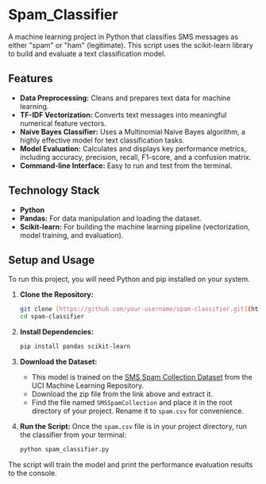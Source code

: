 # Spam_Classifier
A machine learning project in Python that classifies SMS messages as either "spam" or "ham" (legitimate). This script uses the scikit-learn library to build and evaluate a text classification model.

## Features

-   **Data Preprocessing:** Cleans and prepares text data for machine learning.
-   **TF-IDF Vectorization:** Converts text messages into meaningful numerical feature vectors.
-   **Naive Bayes Classifier:** Uses a Multinomial Naive Bayes algorithm, a highly effective model for text classification tasks.
-   **Model Evaluation:** Calculates and displays key performance metrics, including accuracy, precision, recall, F1-score, and a confusion matrix.
-   **Command-line Interface:** Easy to run and test from the terminal.

## Technology Stack

-   **Python**
-   **Pandas:** For data manipulation and loading the dataset.
-   **Scikit-learn:** For building the machine learning pipeline (vectorization, model training, and evaluation).

## Setup and Usage

To run this project, you will need Python and pip installed on your system.

1.  **Clone the Repository:**
    ```bash
    git clone [https://github.com/your-username/spam-classifier.git](https://github.com/your-username/spam-classifier.git)
    cd spam-classifier
    ```

2.  **Install Dependencies:**
    ```bash
    pip install pandas scikit-learn
    ```

3.  **Download the Dataset:**
    * This model is trained on the [SMS Spam Collection Dataset](https://archive.ics.uci.edu/ml/datasets/sms+spam+collection) from the UCI Machine Learning Repository.
    * Download the zip file from the link above and extract it.
    * Find the file named `SMSSpamCollection` and place it in the root directory of your project. Rename it to `spam.csv` for convenience.

4.  **Run the Script:**
    Once the `spam.csv` file is in your project directory, run the classifier from your terminal:
    ```bash
    python spam_classifier.py
    ```

The script will train the model and print the performance evaluation results to the console.
